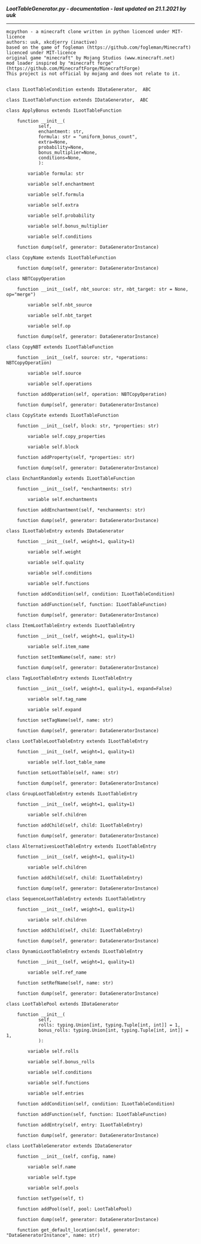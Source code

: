***LootTableGenerator.py - documentation - last updated on 21.1.2021 by uuk***
___

    mcpython - a minecraft clone written in python licenced under MIT-licence
    authors: uuk, xkcdjerry (inactive)
    based on the game of fogleman (https://github.com/fogleman/Minecraft) licenced under MIT-licence
    original game "minecraft" by Mojang Studios (www.minecraft.net)
    mod loader inspired by "minecraft forge" (https://github.com/MinecraftForge/MinecraftForge)
    This project is not official by mojang and does not relate to it.


    class ILootTableCondition extends IDataGenerator,  ABC

    class ILootTableFunction extends IDataGenerator,  ABC

    class ApplyBonus extends ILootTableFunction

        function __init__(
                self,
                enchantment: str,
                formula: str = "uniform_bonus_count",
                extra=None,
                probability=None,
                bonus_multiplier=None,
                conditions=None,
                ):

            variable formula: str

            variable self.enchantment

            variable self.formula

            variable self.extra

            variable self.probability

            variable self.bonus_multiplier

            variable self.conditions

        function dump(self, generator: DataGeneratorInstance)

    class CopyName extends ILootTableFunction

        function dump(self, generator: DataGeneratorInstance)

    class NBTCopyOperation

        function __init__(self, nbt_source: str, nbt_target: str = None, op="merge")

            variable self.nbt_source

            variable self.nbt_target

            variable self.op

        function dump(self, generator: DataGeneratorInstance)

    class CopyNBT extends ILootTableFunction

        function __init__(self, source: str, *operations: NBTCopyOperation)

            variable self.source

            variable self.operations

        function addOperation(self, operation: NBTCopyOperation)

        function dump(self, generator: DataGeneratorInstance)

    class CopyState extends ILootTableFunction

        function __init__(self, block: str, *properties: str)

            variable self.copy_properties

            variable self.block

        function addProperty(self, *properties: str)

        function dump(self, generator: DataGeneratorInstance)

    class EnchantRandomly extends ILootTableFunction

        function __init__(self, *enchantments: str)

            variable self.enchantments

        function addEnchantment(self, *enchanments: str)

        function dump(self, generator: DataGeneratorInstance)

    class ILootTableEntry extends IDataGenerator

        function __init__(self, weight=1, quality=1)

            variable self.weight

            variable self.quality

            variable self.conditions

            variable self.functions

        function addCondition(self, condition: ILootTableCondition)

        function addFunction(self, function: ILootTableFunction)

        function dump(self, generator: DataGeneratorInstance)

    class ItemLootTableEntry extends ILootTableEntry

        function __init__(self, weight=1, quality=1)

            variable self.item_name

        function setItemName(self, name: str)

        function dump(self, generator: DataGeneratorInstance)

    class TagLootTableEntry extends ILootTableEntry

        function __init__(self, weight=1, quality=1, expand=False)

            variable self.tag_name

            variable self.expand

        function setTagName(self, name: str)

        function dump(self, generator: DataGeneratorInstance)

    class LootTableLootTableEntry extends ILootTableEntry

        function __init__(self, weight=1, quality=1)

            variable self.loot_table_name

        function setLootTable(self, name: str)

        function dump(self, generator: DataGeneratorInstance)

    class GroupLootTableEntry extends ILootTableEntry

        function __init__(self, weight=1, quality=1)

            variable self.children

        function addChild(self, child: ILootTableEntry)

        function dump(self, generator: DataGeneratorInstance)

    class AlternativesLootTableEntry extends ILootTableEntry

        function __init__(self, weight=1, quality=1)

            variable self.children

        function addChild(self, child: ILootTableEntry)

        function dump(self, generator: DataGeneratorInstance)

    class SequenceLootTableEntry extends ILootTableEntry

        function __init__(self, weight=1, quality=1)

            variable self.children

        function addChild(self, child: ILootTableEntry)

        function dump(self, generator: DataGeneratorInstance)

    class DynamicLootTableEntry extends ILootTableEntry

        function __init__(self, weight=1, quality=1)

            variable self.ref_name

        function setRefName(self, name: str)

        function dump(self, generator: DataGeneratorInstance)

    class LootTablePool extends IDataGenerator

        function __init__(
                self,
                rolls: typing.Union[int, typing.Tuple[int, int]] = 1,
                bonus_rolls: typing.Union[int, typing.Tuple[int, int]] = 1,
                ):

            variable self.rolls

            variable self.bonus_rolls

            variable self.conditions

            variable self.functions

            variable self.entries

        function addCondition(self, condition: ILootTableCondition)

        function addFunction(self, function: ILootTableFunction)

        function addEntry(self, entry: ILootTableEntry)

        function dump(self, generator: DataGeneratorInstance)

    class LootTableGenerator extends IDataGenerator

        function __init__(self, config, name)

            variable self.name

            variable self.type

            variable self.pools

        function setType(self, t)

        function addPool(self, pool: LootTablePool)

        function dump(self, generator: DataGeneratorInstance)

        function get_default_location(self, generator: "DataGeneratorInstance", name: str)